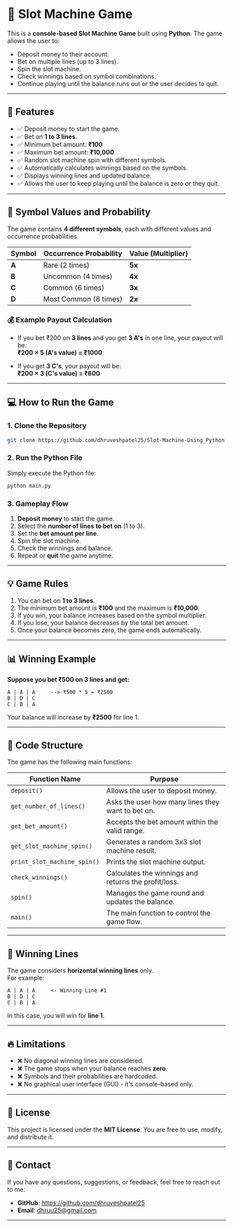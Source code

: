 # 🎰 Slot Machine Game

This is a **console-based Slot Machine Game** built using **Python**. The game allows the user to:
- Deposit money to their account.
- Bet on multiple lines (up to 3 lines).
- Spin the slot machine.
- Check winnings based on symbol combinations.
- Continue playing until the balance runs out or the user decides to quit.

---

## 📜 Features
- ✅ Deposit money to start the game.
- ✅ Bet on **1 to 3 lines**.
- ✅ Minimum bet amount: **₹100**
- ✅ Maximum bet amount: **₹10,000**
- ✅ Random slot machine spin with different symbols.
- ✅ Automatically calculates winnings based on the symbols.
- ✅ Displays winning lines and updated balance.
- ✅ Allows the user to keep playing until the balance is zero or they quit.

---

## 💸 Symbol Values and Probability
The game contains **4 different symbols**, each with different values and occurrence probabilities.

| Symbol | Occurrence Probability | Value (Multiplier) |
|---------|----------------------|---------------------|
| **A**   | Rare (2 times)         | **5x**              |
| **B**   | Uncommon (4 times)     | **4x**              |
| **C**   | Common (6 times)       | **3x**              |
| **D**   | Most Common (8 times)  | **2x**              |

### 💰 Example Payout Calculation
- If you bet ₹200 on **3 lines** and you get **3 A's** in one line, your payout will be:  
   **₹200 × 5 (A's value) = ₹1000**

- If you get **3 C's**, your payout will be:  
   **₹200 × 3 (C's value) = ₹600**

---

## 💻 How to Run the Game
### **1. Clone the Repository**
```bash
git clone https://github.com/dhruveshpatel25/Slot-Machine-Using_Python
```

### **2. Run the Python File**
Simply execute the Python file:
```bash
python main.py
```

### **3. Gameplay Flow**
1. **Deposit money** to start the game.
2. Select the **number of lines to bet on** (1 to 3).
3. Set the **bet amount per line**.
4. Spin the slot machine.
5. Check the winnings and balance.
6. Repeat or **quit** the game anytime.

---

## 💡 Game Rules
1. You can bet on **1 to 3 lines**.
2. The minimum bet amount is **₹100** and the maximum is **₹10,000**.
3. If you win, your balance increases based on the symbol multiplier.
4. If you lose, your balance decreases by the total bet amount.
5. Once your balance becomes zero, the game ends automatically.

---

## 📊 Winning Example
**Suppose you bet ₹500 on 3 lines and get:**
```
A | A | A     --> ₹500 * 5 = ₹2500
B | D | C
C | B | A
```
Your balance will increase by **₹2500** for line 1.

---

## 🧱 Code Structure
The game has the following main functions:

| Function Name       | Purpose                                                   |
|--------------------|------------------------------------------------------------|
| `deposit()`         | Allows the user to deposit money.                         |
| `get_number_of_lines()` | Asks the user how many lines they want to bet on.      |
| `get_bet_amount()`  | Accepts the bet amount within the valid range.             |
| `get_slot_machine_spin()` | Generates a random 3x3 slot machine result.         |
| `print_slot_machine_spin()` | Prints the slot machine output.                   |
| `check_winnings()`  | Calculates the winnings and returns the profit/loss.      |
| `spin()`            | Manages the game round and updates the balance.           |
| `main()`            | The main function to control the game flow.               |

---

## 🎉 Winning Lines
The game considers **horizontal winning lines** only.  
For example:  
```
A | A | A     <- Winning Line #1
B | D | C
C | B | A
```
In this case, you will win for **line 1**.

---

## 🔥 Limitations
- ❌ No diagonal winning lines are considered.
- ❌ The game stops when your balance reaches **zero**.
- ❌ Symbols and their probabilities are hardcoded.
- ❌ No graphical user interface (GUI) - it's console-based only.

---

## 📜 License
This project is licensed under the **MIT License**. You are free to use, modify, and distribute it.

---

## 💌 Contact
If you have any questions, suggestions, or feedback, feel free to reach out to me:  
- **GitHub**: https://github.com/dhruveshpatel25  
- **Email**: dhruu25@gmail.com    

---


